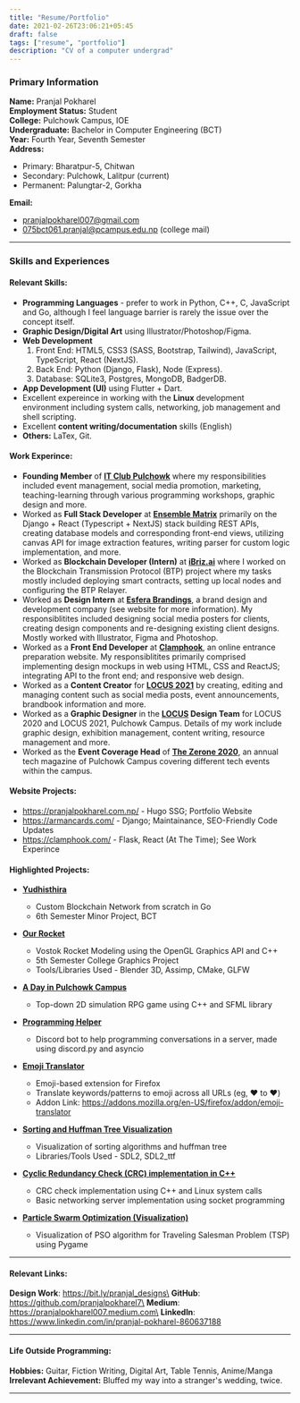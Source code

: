 ```yaml
---
title: "Resume/Portfolio"
date: 2021-02-26T23:06:21+05:45
draft: false 
tags: ["resume", "portfolio"]
description: "CV of a computer undergrad"
---
```

### Primary Information
**Name:** Pranjal Pokharel\
**Employment Status:** Student\
**College:** Pulchowk Campus, IOE\
**Undergraduate:** Bachelor in Computer Engineering (BCT)\
**Year:** Fourth Year, Seventh Semester\
**Address:**
- Primary: Bharatpur-5, Chitwan 
- Secondary: Pulchowk, Lalitpur (current)
- Permanent: Palungtar-2, Gorkha

**Email:**
- pranjalpokharel007@gmail.com
- 075bct061.pranjal@pcampus.edu.np (college mail)

---
### Skills and Experiences

#### Relevant Skills:
- **Programming Languages** - prefer to work in Python, C++, C, JavaScript and Go, although I feel language barrier is rarely the issue over the concept itself.
- **Graphic Design/Digital Art** using Illustrator/Photoshop/Figma.
- **Web Development**
  1. Front End: HTML5, CSS3 (SASS, Bootstrap, Tailwind), JavaScript, TypeScript, React (NextJS).
  2. Back End: Python (Django, Flask), Node (Express).
  3. Database: SQLite3, Postgres, MongoDB, BadgerDB.
- **App Development (UI)** using Flutter + Dart.
- Excellent expereince in working with the **Linux** development environment including system calls, networking, job management and shell scripting.
- Excellent **content writing/documentation** skills (English)
- **Others:** LaTex, Git.

#### Work Experince:
- **Founding Member** of **[IT Club Pulchowk](https://github.com/IT-Club-Pulchowk)** where my responsibilities included event management, social media promotion, marketing, teaching-learning through various programming workshops, graphic design and more.
- Worked as **Full Stack Developer** at **[Ensemble Matrix](https://ensemblematrix.com/)** primarily on the Django + React (Typescript + NextJS) stack building REST APIs, creating database models and corresponding front-end views, utilizing canvas API for image extraction features, writing parser for custom logic implementation, and more.
- Worked as **Blockchain Developer (Intern)** at **[iBriz.ai](https://ibriz.ai/)** where I worked on the Blockchain Transmission Protocol (BTP) project where my tasks mostly included deploying smart contracts, setting up local nodes and configuring the BTP Relayer. 
- Worked as **Design Intern** at **[Esfera Brandings](https://esferabrandings.com/)**, a brand design and development company (see website for more information). My responsiblitites included designing social media posters for clients, creating design components and re-designing existing client designs. Mostly worked with Illustrator, Figma and Photoshop.
- Worked as a **Front End Developer** at **[Clamphook](https://clamphook.com/)**, an online entrance preparation website. My responsiblitites primarily comprised implementing design mockups in web using HTML, CSS and ReactJS; integrating API to the front end; and responsive web design.
- Worked as a **Content Creator** for **[LOCUS 2021](https://www.facebook.com/locus.ioe/)** by creating, editing and managing content such as social media posts, event announcements, brandbook information and more.
- Worked as a **Graphic Designer** in the **[LOCUS](https://www.facebook.com/locus.ioe/) Design Team** for LOCUS 2020 and LOCUS 2021, Pulchowk Campus. Details of my work include graphic design, exhibition management, content writing, resource management and more.
- Worked as the **Event Coverage Head** of **[The Zerone 2020](https://medium.com/zerone-magazine)**, an annual tech magazine of Pulchowk Campus covering different tech events within the campus.

#### Website Projects:
- https://pranjalpokharel.com.np/ - Hugo SSG; Portfolio Website
- https://armancards.com/ - Django; Maintainance, SEO-Friendly Code Updates
- https://clamphook.com/ - Flask, React (At The Time); See Work Experince

#### Highlighted Projects:
- **[Yudhisthira](https://github.com/pranjalpokharel7/yudhisthira)**
   - Custom Blockchain Network from scratch in Go
   - 6th Semester Minor Project, BCT

- **[Our Rocket](https://github.com/pranjalpokharel7/our-rocket)**
   - Vostok Rocket Modeling using the OpenGL Graphics API and C++
   - 5th Semester College Graphics Project
   - Tools/Libraries Used - Blender 3D, Assimp, CMake, GLFW

- **[A Day in Pulchowk Campus](https://github.com/Itshyphen/Pulchowk)**
    * Top-down 2D simulation RPG game using C++ and SFML library

- **[Programming Helper](https://github.com/pranjalpokharel7/programming-helper-bot)**
    * Discord bot to help programming conversations in a server, made using discord.py and asyncio

- **[Emoji Translator](https://github.com/pranjalpokharel7/emoji-translator)**
    * Emoji-based extension for Firefox
    * Translate keywords/patterns to emoji across all URLs (eg, :heart: to ❤️)
    * Addon Link: https://addons.mozilla.org/en-US/firefox/addon/emoji-translator

- **[Sorting and Huffman Tree Visualization](https://github.com/Sandace11/DSA_Project)**
    * Visualization of sorting algorithms and huffman tree
    * Libraries/Tools Used - SDL2, SDL2_ttf

- **[Cyclic Redundancy Check (CRC) implementation in C++](https://github.com/Imsanskar/CRC)**
    * CRC check implementation using C++ and Linux system calls
    * Basic networking server implementation using socket programming

- **[Particle Swarm Optimization (Visualization)](https://github.com/nsn39/particle-swarm)**
    * Visualization of PSO algorithm for Traveling Salesman Problem (TSP) using Pygame

---
#### Relevant Links:
**Design Work**: https://bit.ly/pranjal_designs\
**GitHub**: https://github.com/pranjalpokharel7\
**Medium**: https://pranjalpokharel007.medium.com\
**LinkedIn**: https://www.linkedin.com/in/pranjal-pokharel-860637188

---
#### Life Outside Programming:
**Hobbies:** Guitar, Fiction Writing, Digital Art, Table Tennis, Anime/Manga\
**Irrelevant Achievement:** Bluffed my way into a stranger's wedding, twice.

---

